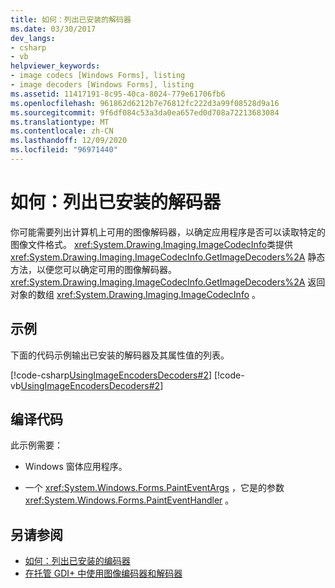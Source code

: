 ```yaml
---
title: 如何：列出已安装的解码器
ms.date: 03/30/2017
dev_langs:
- csharp
- vb
helpviewer_keywords:
- image codecs [Windows Forms], listing
- image decoders [Windows Forms], listing
ms.assetid: 11417191-8c95-40ca-8024-779e61706fb6
ms.openlocfilehash: 961862d6212b7e76812fc222d3a99f08528d9a16
ms.sourcegitcommit: 9f6df084c53a3da0ea657ed0d708a72213683084
ms.translationtype: MT
ms.contentlocale: zh-CN
ms.lasthandoff: 12/09/2020
ms.locfileid: "96971440"
---
```

# <a name="how-to-list-installed-decoders"></a>如何：列出已安装的解码器
你可能需要列出计算机上可用的图像解码器，以确定应用程序是否可以读取特定的图像文件格式。 <xref:System.Drawing.Imaging.ImageCodecInfo>类提供 <xref:System.Drawing.Imaging.ImageCodecInfo.GetImageDecoders%2A> 静态方法，以便您可以确定可用的图像解码器。 <xref:System.Drawing.Imaging.ImageCodecInfo.GetImageDecoders%2A> 返回对象的数组 <xref:System.Drawing.Imaging.ImageCodecInfo> 。  
  
## <a name="example"></a>示例  
 下面的代码示例输出已安装的解码器及其属性值的列表。  
  
 [!code-csharp[UsingImageEncodersDecoders#2](~/samples/snippets/csharp/VS_Snippets_Winforms/UsingImageEncodersDecoders/CS/Form1.cs#2)]
 [!code-vb[UsingImageEncodersDecoders#2](~/samples/snippets/visualbasic/VS_Snippets_Winforms/UsingImageEncodersDecoders/VB/Form1.vb#2)]  
  
## <a name="compiling-the-code"></a>编译代码  
 此示例需要：  
  
- Windows 窗体应用程序。  
  
- 一个 <xref:System.Windows.Forms.PaintEventArgs> ，它是的参数 <xref:System.Windows.Forms.PaintEventHandler> 。  
  
## <a name="see-also"></a>另请参阅

- [如何：列出已安装的编码器](how-to-list-installed-encoders.md)
- [在托管 GDI+ 中使用图像编码器和解码器](using-image-encoders-and-decoders-in-managed-gdi.md)
